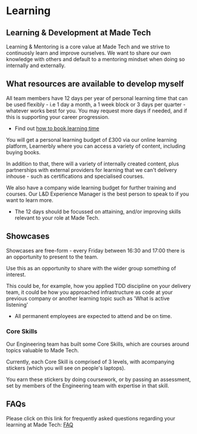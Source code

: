 # Learning

## Learning & Development at Made Tech

Learning & Mentoring is a core value at Made Tech and we strive to continuosly learn and improve ourselves. We want to share our own knowledge with others and default to a mentoring mindset when doing so internally and externally.

## What resources are available to develop myself

All team members have 12 days per year of personal learning time that can be used flexibly - i.e 1 day a month, a 1 week block or 3 days per quarter - whatever works best for you. You may request more days if needed, and if this is supporting your career progression. 

* Find out [how to book learning time](booking_learning_time.md) 

You will get a personal learning budget of £300 via our online learning platform, Learnerbly where you can access a variety of content, including buying books. 

In addition to that, there will a variety of internally created content, plus partnerships with external providers for learning that we can't delivery inhouse - such as certifications and specialised courses.

We also have a company wide learning budget for further training and courses. Our L&D Experience Manager is the best person to speak to if you want to learn more.

* The 12 days should be focussed on attaining, and/or improving skills relevant to your role at Made Tech.

## Showcases

Showcases are free-form - every Friday between 16:30 and 17:00 there is an opportunity to present to the team.

Use this as an opportunity to share with the wider group something of interest.

This could be, for example, how you applied TDD discipline on your delivery team, it could be how you approached infrastructure as code at your previous company or another learning topic such as 'What is active listening' 

* All permanent employees are expected to attend and be on time.


### Core Skills

Our Engineering team has built some Core Skills, which are courses around topics valuable to Made Tech.

Currently, each Core Skill is comprised of 3 levels, with acompanying stickers (which you will see on people's laptops).

You earn these stickers by doing coursework, or by passing an assessment, set by members of the Engineering team with expertise in that skill.


## FAQs

Please click on this link for frequently asked questions regarding your learning at Made Tech: 
[FAQ](https://docs.google.com/document/d/14tdHZ72DXzZTwWLGwz6DoaSV1EXSI6D2K4lUY1dCGTY/edit?usp=sharing)
